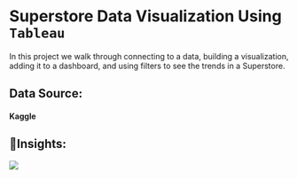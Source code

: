 # Superstore Data Visualization Using **`Tableau`**
In this project we walk through connecting to a data, building a visualization, adding it to a dashboard, and using filters to see the trends in a Superstore.

<h2>Data Source:</h2><h4>Kaggle</h4>
<h2>🧐Insights:</h2>

![](https://github.com/nabeela14/Superstore_viz_Tableau/blob/717e31906517bbccb7e94abe715e344022318ef1/Insights/Dashboard.png)
